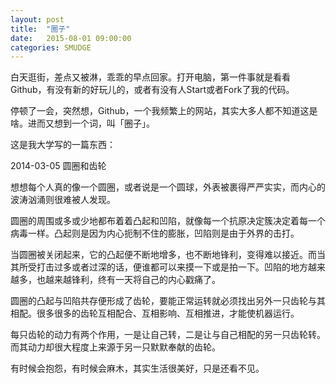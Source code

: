 ```yaml
---
layout: post
title:  "圈子"
date:   2015-08-01 09:00:00
categories: SMUDGE
---
```


白天逛街，差点又被淋，乖乖的早点回家。打开电脑，第一件事就是看看Github，有没有新的好玩儿的，或者有没有人Start或者Fork了我的代码。

停顿了一会，突然想，Github，一个我频繁上的网站，其实大多人都不知道这是啥。进而又想到一个词，叫「圈子」。

这是我大学写的一篇东西：

2014-03-05 圆圈和齿轮

想想每个人真的像一个圆圈，或者说是一个圆球，外表被裹得严严实实，而内心的波涛汹涌则很难被人发现。

圆圈的周围或多或少地都布着着凸起和凹陷，就像每一个抗原决定簇决定着每一个病毒一样。凸起则是因为内心扼制不住的膨胀，凹陷则是由于外界的击打。

当圆圈被关闭起来，它的凸起便不断地增多，也不断地锋利，变得难以接近。而当其所受打击过多或者过深的话，便谁都可以来摸一下或是拍一下。凹陷的地方越来越多，也越来越锋利，终有一天将自己的内心戳痛了。

圆圈的凸起与凹陷共存便形成了齿轮，要能正常运转就必须找出另外一只齿轮与其相配。很多很多的齿轮互相配合、互相影响、互相推进，才能使机器运行。

每只齿轮的动力有两个作用，一是让自己转，二是让与自己相配的另一只齿轮转。而其动力却很大程度上来源于另一只默默奉献的齿轮。

有时候会抱怨，有时候会麻木，其实生活很美好，只是还看不见。